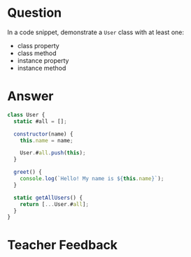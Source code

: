 # Question

In a code snippet, demonstrate a `User` class with at least one:

- class property
- class method
- instance property
- instance method

# Answer

```js
class User {
  static #all = [];

  constructor(name) {
    this.name = name;

    User.#all.push(this);
  }

  greet() {
    console.log(`Hello! My name is ${this.name}`);
  }

  static getAllUsers() {
    return [...User.#all];
  }
}
```

# Teacher Feedback
